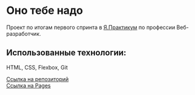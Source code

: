 # Оно тебе надо

Проект по итогам первого спринта в [Я.Практикум](practicum.yandex.ru) по профессии Веб-разработчик.

## Использованные технологии:

HTML, CSS, Flexbox, Git

[Ссылка на репозиторий](https://github.com/AlexandrNachmanovich/ono-tebe-nado/)  
[Ссылка на Pages](https://alexandrnachmanovich.github.io/ono-tebe-nado/)
